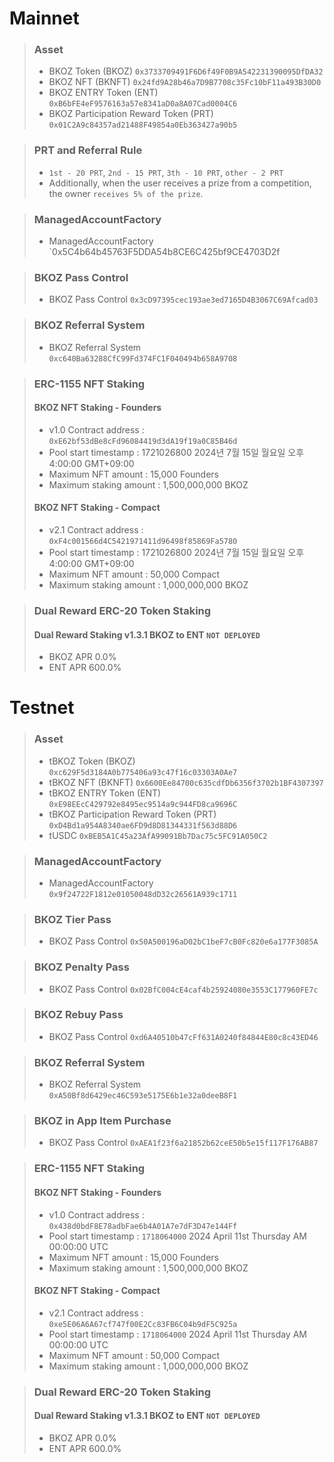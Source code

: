 # Mainnet
>### Asset
> * BKOZ Token (BKOZ) `0x3733709491F6D6f49F0B9A542231390095DfDA32`
> * BKOZ NFT (BKNFT) `0x24fd9A28b46a7D9B7708c35Fc10bF11a493B30D0`
> * BKOZ ENTRY Token (ENT) `0xB6bFE4eF9576163a57e8341aD0a8A07Cad0004C6`
> * BKOZ Participation Reward Token (PRT) `0x01C2A9c84357ad21488F49854a0Eb363427a90b5`

>### PRT and Referral Rule
> * `1st - 20 PRT`, `2nd - 15 PRT`, `3th - 10 PRT`, `other - 2 PRT`
> * Additionally, when the user receives a prize from a competition, the owner `receives 5% of the prize`.

>### ManagedAccountFactory
> * ManagedAccountFactory `0x5C4b64b45763F5DDA54b8CE6C425bf9CE4703D2f

>### BKOZ Pass Control
> * BKOZ Pass Control `0x3cD97395cec193ae3ed7165D4B3067C69Afcad03`

>### BKOZ Referral System
> * BKOZ Referral System `0xc640Ba63288CfC99Fd374FC1F040494b658A9708`

> ### ERC-1155 NFT Staking
> #### BKOZ NFT Staking - Founders
> * v1.0 Contract address : `0xE62bf53dBe8cFd96084419d3dA19f19a0C85B46d`
> * Pool start timestamp : 1721026800 2024년 7월 15일 월요일 오후 4:00:00 GMT+09:00
> * Maximum NFT amount : 15,000 Founders
> * Maximum staking amount : 1,500,000,000 BKOZ
> #### BKOZ NFT Staking - Compact
> * v2.1 Contract address : `0xF4c001566d4C5421971411d96498f85869Fa5780`
> * Pool start timestamp : 1721026800 2024년 7월 15일 월요일 오후 4:00:00 GMT+09:00
> * Maximum NFT amount : 50,000 Compact
> * Maximum staking amount : 1,000,000,000 BKOZ

> ### Dual Reward ERC-20 Token Staking
> #### Dual Reward Staking v1.3.1 BKOZ to ENT `NOT DEPLOYED`
> * BKOZ APR 0.0%
> * ENT APR 600.0%

# Testnet
>### Asset
> * tBKOZ Token (BKOZ) `0xc629F5d3184A0b775406a93c47f16c03303A0Ae7`
> * tBKOZ NFT (BKNFT) `0x6600Ee84700c635cdfDb6356f3702b1BF4307397`
> * tBKOZ ENTRY Token (ENT) `0xE98EEcC429792e8495ec9514a9c944FD8ca9696C`
> * tBKOZ Participation Reward Token (PRT) `0xD4Bd1a954A8340ae6FD9d8D81344331f563d88D6`
> * tUSDC `0xBEB5A1C45a23AfA99091Bb7Dac75c5FC91A050C2`

>### ManagedAccountFactory
> * ManagedAccountFactory `0x9f24722F1812e01050048dD32c26561A939c1711`

>### BKOZ Tier Pass
> * BKOZ Pass Control `0x50A500196aD02bC1beF7cB0Fc820e6a177F3085A`

>### BKOZ Penalty Pass
> * BKOZ Pass Control `0x02BfC004cE4caf4b25924080e3553C177960FE7c`

>### BKOZ Rebuy Pass
> * BKOZ Pass Control `0xd6A40510b47cFf631A0240f84844E80c8c43ED46`

>### BKOZ Referral System
> * BKOZ Referral System `0xA50Bf8d6429ec46C593e5175E6b1e32a0deeB8F1`

>### BKOZ in App Item Purchase
> * BKOZ Pass Control `0xAEA1f23f6a21852b62ceE50b5e15f117F176AB87`

> ### ERC-1155 NFT Staking
> #### BKOZ NFT Staking - Founders
> * v1.0 Contract address : `0x438d0bdF8E78adbFae6b4A01A7e7dF3D47e144Ff`
> * Pool start timestamp : `1718064000` 2024 April 11st Thursday AM 00:00:00 UTC
> * Maximum NFT amount : 15,000 Founders
> * Maximum staking amount : 1,500,000,000 BKOZ
> #### BKOZ NFT Staking - Compact
> * v2.1 Contract address : `0xe5E06A6A67cf747f00E2Cc83FB6C04b9dF5C925a`
> * Pool start timestamp : `1718064000` 2024 April 11st Thursday AM 00:00:00 UTC
> * Maximum NFT amount : 50,000 Compact
> * Maximum staking amount : 1,000,000,000 BKOZ

> ### Dual Reward ERC-20 Token Staking
> #### Dual Reward Staking v1.3.1 BKOZ to ENT `NOT DEPLOYED`
> * BKOZ APR 0.0%
> * ENT APR 600.0%